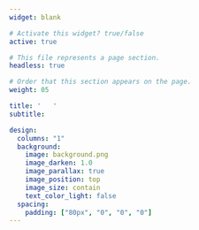 ```yaml
---
widget: blank

# Activate this widget? true/false
active: true

# This file represents a page section.
headless: true

# Order that this section appears on the page.
weight: 05

title: '   '
subtitle:

design:
  columns: "1"
  background:
    image: background.png
    image_darken: 1.0
    image_parallax: true
    image_position: top
    image_size: contain
    text_color_light: false
  spacing:
    padding: ["80px", "0", "0", "0"]
---
```


